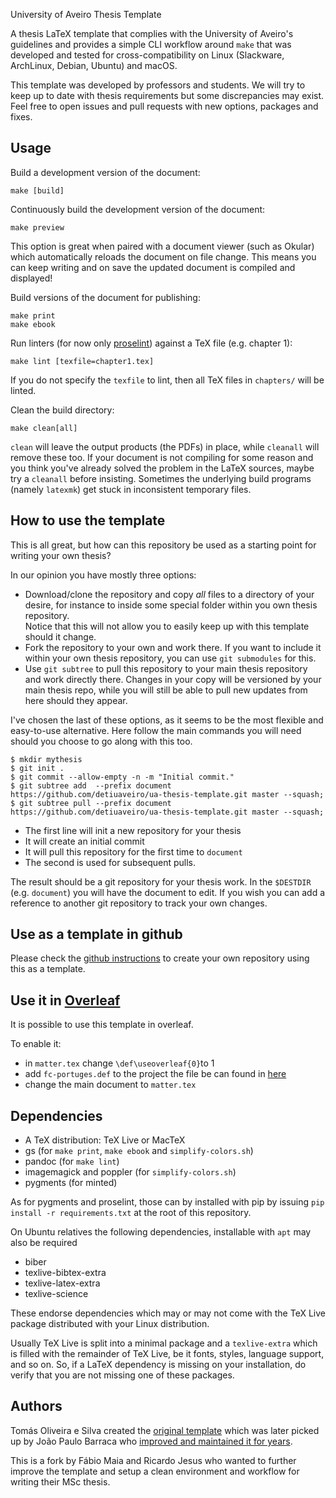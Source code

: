 University of Aveiro Thesis Template

A thesis LaTeX template that complies with the University of Aveiro's
guidelines and provides a simple CLI workflow around `make` that was developed
and tested for cross-compatibility on Linux (Slackware, ArchLinux, Debian, Ubuntu) and macOS.

This template was developed by professors and students. 
We will try to keep up to date with thesis requirements but some discrepancies may exist.
Feel free to open issues and pull requests with new options, packages and fixes.

## Usage

Build a development version of the document:

```
make [build]
```

Continuously build the development version of the document:

```
make preview
```

This option is great when paired with a document viewer (such as Okular) which
automatically reloads the document on file change. This means you can keep
writing and on save the updated document is compiled and displayed!

Build versions of the document for publishing:

```
make print
make ebook
```

Run linters (for now only [proselint](http://proselint.com/)) against a TeX
file (e.g. chapter 1):

```
make lint [texfile=chapter1.tex]
```

If you do not specify the `texfile` to lint, then all TeX files in `chapters/`
will be linted.

Clean the build directory:

```
make clean[all]
```

`clean` will leave the output products (the PDFs) in place, while `cleanall`
will remove these too. If your document is not compiling for some reason and
you think you've already solved the problem in the LaTeX sources, maybe try a
`cleanall` before insisting. Sometimes the underlying build programs (namely
`latexmk`) get stuck in inconsistent temporary files.

## How to use the template

This is all great, but how can this repository be used as a starting point for
writing your own thesis?

In our opinion you have mostly three options:
- Download/clone the repository and copy *all* files to a directory of your
  desire, for instance to inside some special folder within you own thesis
  repository.  
  Notice that this will not allow you to easily keep up with this template
  should it change.
- Fork the repository to your own and work there. If you want to include it
  within your own thesis repository, you can use `git submodules` for this.
- Use `git subtree` to pull this repository to your main thesis repository and
  work directly there. Changes in your copy will be versioned by your main
  thesis repo, while you will still be able to pull new updates from here
  should they appear.

I've chosen the last of these options, as it seems to be the most flexible and
easy-to-use alternative. Here follow the main commands you will need should you
choose to go along with this too.
```
$ mkdir mythesis
$ git init .
$ git commit --allow-empty -n -m "Initial commit."
$ git subtree add  --prefix document https://github.com/detiuaveiro/ua-thesis-template.git master --squash;
$ git subtree pull --prefix document https://github.com/detiuaveiro/ua-thesis-template.git master --squash;
```

- The first line will init a new repository for your thesis
- It will create an initial commit
- It will pull this repository for the first time to `document`
- The second is used for subsequent pulls.

The result should be a git repository for your thesis work. In the `$DESTDIR` (e.g. `document`)
you will have the document to edit. If you wish you can add a reference to another git repository
to track your own changes.

## Use as a template in github

Please check the [github instructions](https://docs.github.com/en/repositories/creating-and-managing-repositories/creating-a-repository-from-a-template)
to create your own repository using this as a template.

## Use it in [Overleaf](https://www.overleaf.com)

It is possible to use this template in overleaf.

To enable it:

- in `matter.tex` change `\def\useoverleaf{0}`to 1
- add `fc-portuges.def` to the project the file be can found in [here](http://mirrors.ctan.org/install/macros/latex/contrib/fmtcount.tds.zip) 
- change the main document to `matter.tex`

## Dependencies

- A TeX distribution: TeX Live or MacTeX
- gs (for `make print`, `make ebook` and `simplify-colors.sh`)
- pandoc (for `make lint`)
- imagemagick and poppler (for `simplify-colors.sh`)
- pygments (for minted)

As for pygments and proselint, those can by installed with pip by issuing `pip
install -r requirements.txt` at the root of this repository.

On Ubuntu relatives the following dependencies, installable with `apt` may
also be required
- biber
- texlive-bibtex-extra
- texlive-latex-extra
- texlive-science

These endorse dependencies which may or may not come with the TeX Live package
distributed with your Linux distribution.

Usually TeX Live is split into a minimal package and a `texlive-extra` which is
filled with the remainder of TeX Live, be it fonts, styles, language support,
and so on. So, if a LaTeX dependency is missing on your installation, do verify
that you are not missing one of these packages.

## Authors

Tomás Oliveira e Silva created the [original
template](http://sweet.ua.pt/tos/TeX/ua_thesis.tgz) which was later picked up
by João Paulo Barraca who [improved and maintained it for
years](http://code.ua.pt//projects/latex-ua/repository).

This is a fork by Fábio Maia and Ricardo Jesus who wanted to further improve
the template and setup a clean environment and workflow for writing their MSc
thesis.

